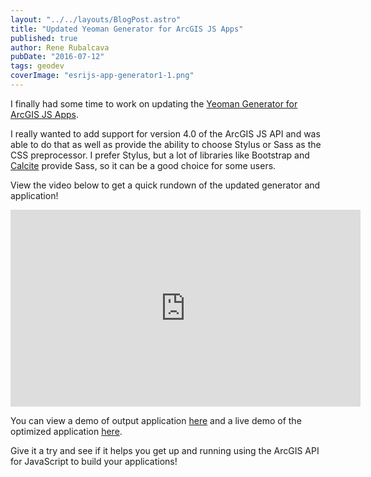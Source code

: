 ```yaml
---
layout: "../../layouts/BlogPost.astro"
title: "Updated Yeoman Generator for ArcGIS JS Apps"
published: true
author: Rene Rubalcava
pubDate: "2016-07-12"
tags: geodev
coverImage: "esrijs-app-generator1-1.png"
---
```


I finally had some time to work on updating the [Yeoman Generator for ArcGIS JS Apps](https://github.com/odoe/generator-arcgis-js-app).

I really wanted to add support for version 4.0 of the ArcGIS JS API and was able to do that as well as provide the ability to choose Stylus or Sass as the CSS preprocessor. I prefer Stylus, but a lot of libraries like Bootstrap and [Calcite](http://esri.github.io/calcite-web/) provide Sass, so it can be a good choice for some users.

View the video below to get a quick rundown of the updated generator and application!

<iframe width="560" height="315" src="https://www.youtube.com/embed/6W3ow22pank" frameborder="0" allowfullscreen></iframe>

You can view a demo of output application [here](https://github.com/odoe/gen4) and a live demo of the optimized application [here](https://odoe.net/apps/js4start/).

Give it a try and see if it helps you get up and running using the ArcGIS API for JavaScript to build your applications!
